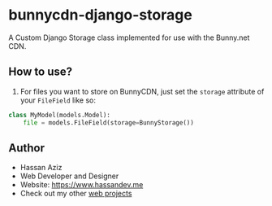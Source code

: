 # bunnycdn-django-storage
A Custom Django Storage class implemented for use with the Bunny.net CDN.

## How to use?
1. For files you want to store on BunnyCDN, just set the `storage` attribute of your `FileField` like so:
```python
class MyModel(models.Model):
    file = models.FileField(storage=BunnyStorage())
```

## Author
- Hassan Aziz
- Web Developer and Designer
- Website: https://www.hassandev.me
- Check out my other [web projects](https://www.hassandev.me/projects)
